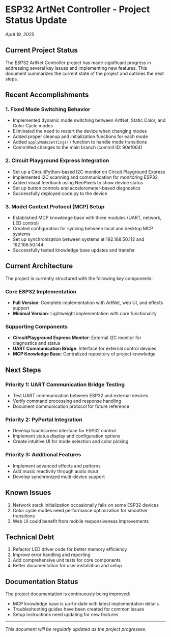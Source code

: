 # ESP32 ArtNet Controller - Project Status Update
*April 19, 2025*

## Current Project Status

The ESP32 ArtNet Controller project has made significant progress in addressing several key issues and implementing new features. This document summarizes the current state of the project and outlines the next steps.

## Recent Accomplishments

### 1. Fixed Mode Switching Behavior
- Implemented dynamic mode switching between ArtNet, Static Color, and Color Cycle modes
- Eliminated the need to restart the device when changing modes
- Added proper cleanup and initialization functions for each mode
- Added `applyModeSettings()` function to handle mode transitions
- Committed changes to the main branch (commit ID: 90ef064)

### 2. Circuit Playground Express Integration
- Set up a CircuitPython-based I2C monitor on Circuit Playground Express
- Implemented I2C scanning and communication for monitoring ESP32
- Added visual feedback using NeoPixels to show device status
- Set up button controls and accelerometer-based diagnostics
- Successfully deployed code.py to the device

### 3. Model Context Protocol (MCP) Setup
- Established MCP knowledge base with three modules (UART, network, LED control)
- Created configuration for syncing between local and desktop MCP systems
- Set up synchronization between systems at 192.168.50.112 and 192.168.50.144
- Successfully tested knowledge base updates and transfer

## Current Architecture

The project is currently structured with the following key components:

### Core ESP32 Implementation
- **Full Version**: Complete implementation with ArtNet, web UI, and effects support
- **Minimal Version**: Lightweight implementation with core functionality

### Supporting Components
- **CircuitPlayground Express Monitor**: External I2C monitor for diagnostics and status
- **UART Communication Bridge**: Interface for external control devices
- **MCP Knowledge Base**: Centralized repository of project knowledge

## Next Steps

### Priority 1: UART Communication Bridge Testing
- Test UART communication between ESP32 and external devices
- Verify command processing and response handling
- Document communication protocol for future reference

### Priority 2: PyPortal Integration
- Develop touchscreen interface for ESP32 control
- Implement status display and configuration options
- Create intuitive UI for mode selection and color picking

### Priority 3: Additional Features
- Implement advanced effects and patterns
- Add music reactivity through audio input
- Develop synchronized multi-device support

## Known Issues

1. Network stack initialization occasionally fails on some ESP32 devices
2. Color cycle modes need performance optimization for smoother transitions
3. Web UI could benefit from mobile responsiveness improvements

## Technical Debt

1. Refactor LED driver code for better memory efficiency
2. Improve error handling and reporting
3. Add comprehensive unit tests for core components
4. Better documentation for user installation and setup

## Documentation Status

The project documentation is continuously being improved:
- MCP knowledge base is up-to-date with latest implementation details
- Troubleshooting guides have been created for common issues
- Setup instructions need updating for new features

---

*This document will be regularly updated as the project progresses.*